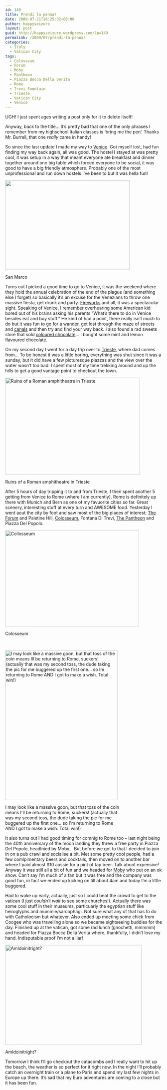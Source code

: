 ```yaml
---
id: 149
title: Prendi la penna!
date: 2009-07-21T16:25:32+00:00
author: happyseizure
layout: post
guid: http://happyseizure.wordpress.com/?p=149
permalink: /2009/07/prendi-la-penna/
categories:
  - Italy
  - Vatican City
tags:
  - Colosseum
  - Forum
  - Moby
  - Pantheon
  - Piazza Bocca Della Verita
  - Rome
  - Trevi Fountain
  - Trieste
  - Vatican City
  - Venice
---
```

UGH! I just spent ages writing a post only for it to delete itself!

Anyway, back to the title&#8230; It&#8217;s pretty bad that one of the only phrases I remember from my highschool Italian classes is &#8216;bring me the pen&#8217;. Thanks Mr. Burrell, that one _really_ came in handy!

So since the last update I made my way to [Venice](http://img.photobucket.com/albums/v236/mikezero/italia/IMG_1043.jpg). Got myself lost, had fun finding my way back again, all was good. The hostel I stayed at was pretty cool, it was setup in a way that meant everyone ate breakfast and dinner together around one big table which forced everyone to be social, it was good to have a big friendly atmosphere. Probably one of the most unprofessional and run down hostels I&#8217;ve been to but it was hella fun!

<div style="width: 409px" class="wp-caption aligncenter">
  <a href="http://img.photobucket.com/albums/v236/mikezero/italia/IMG_1046.jpg"><img title="San Marco" src="http://img.photobucket.com/albums/v236/mikezero/italia/IMG_1046.jpg" alt="" width="399" height="287" /></a>
  
  <p class="wp-caption-text">
    San Marco
  </p>
</div>

<p style="text-align:left;">
  Turns out I picked a good time to go to Venice, it was the weekend where they hold the annual celebration of the end of the plague (and something else I forget) so basically it&#8217;s an excuse for the Venezians to throw one massive fiesta, get drunk and party. <a href="http://img.photobucket.com/albums/v236/mikezero/italia/IMG_1075.jpg">Fireworks</a> and all, it was a spectacular sight. Speaking of Venice, I remember overhearing some American kid bored out of his brains asking his parents &#8220;What&#8217;s there to do in Venice besides eat and buy stuff.&#8221; He kind of had a point, there really isn&#8217;t much to do but it was fun to go for a wander, get lost through the maze of streets and <a href="http://img.photobucket.com/albums/v236/mikezero/italia/IMG_1047.jpg">canals</a> and then try and find your way back. I also found a rad sweets store that sold <a href="http://img.photobucket.com/albums/v236/mikezero/italia/IMG_1060.jpg">coloured chocolate</a>&#8230; I bought some mint and lemon flavoured chocolate.
</p>

On my second day I went for a day trip over to [Trieste](http://img.photobucket.com/albums/v236/mikezero/italia/IMG_1077.jpg), where dad comes from&#8230; To be honest it was a little boring, everything was shut since it was a sunday, but it did have a few picturesque piazzas and the view over the water wasn&#8217;t too bad. I spent most of my time trekking around and up the hills to get a good vantage point to checkout the town.

<div style="width: 442px" class="wp-caption aligncenter">
  <a href="http://img.photobucket.com/albums/v236/mikezero/italia/IMG_1084-1.jpg"><img class=" " title="Roman amphitheatre" src="http://img.photobucket.com/albums/v236/mikezero/italia/IMG_1084-1.jpg" alt="Ruins of a Roman amphitheatre in Trieste" width="432" height="311" /></a>
  
  <p class="wp-caption-text">
    Ruins of a Roman amphitheatre in Trieste
  </p>
</div>

After 5 hours of day tripping it to and from Trieste, I then spent another 5 getting from Venice to Rome (where I am currently). Rome is definitely up there with Munich and Bern as one of my favuorite cities so far. Great scenery, interesting stuff at every turn and AWESOME food. Yesterday I went aout the city by foot and saw most of the big places of interest; [The Forum](http://img.photobucket.com/albums/v236/mikezero/italia/IMG_1112.jpg) and Paletine Hill, [Colosseum](http://img.photobucket.com/albums/v236/mikezero/italia/IMG_1137.jpg), Fontana Di Trevi, [The Pantheon](http://img.photobucket.com/albums/v236/mikezero/italia/IMG_1149.jpg) and Piazza Del Popolo.

<div style="width: 439px" class="wp-caption aligncenter">
  <a href="http://img.photobucket.com/albums/v236/mikezero/italia/IMG_1129.jpg"><img class=" " title="Collosseum" src="http://img.photobucket.com/albums/v236/mikezero/italia/IMG_1129.jpg" alt="Collosseum" width="429" height="308" /></a>
  
  <p class="wp-caption-text">
    Colosseum
  </p>
</div>

 

<div style="width: 370px" class="wp-caption aligncenter">
  <a href="http://img.photobucket.com/albums/v236/mikezero/italia/IMG_1160.jpg"><img class=" " title="Fontana Di Trevi" src="http://img.photobucket.com/albums/v236/mikezero/italia/IMG_1160.jpg" alt="I may look like a massive goon, but that toss of the coin means Ill be returning to Rome, suckers! (actually that was my second toss, the dude taking the pic for me buggered up the first one... so Im returning to Rome AND I got to make a wish. Total win!)" width="360" height="480" /></a>
  
  <p class="wp-caption-text">
    I may look like a massive goon, but that toss of the coin means I'll be returning to Rome, suckers! (actually that was my second toss, the dude taking the pic for me buggered up the first one... so I'm returning to Rome AND I got to make a wish. Total win!)
  </p>
</div>

It also turns out I had good timing for comnig to Rome too &#8211; last night being the 40th anniversary of the moon landing they threw a free party in Piazza Del Popolo, headlnied by Moby&#8230; But before we got to that I decided to join in on a pub crawl and socialise a bit. Met some pretty cool people, had a few comlpimentary beers and cocktails, then moved on to another bar where I paid almost $10 aussie for a pint of tap beer. Talk abuot expensive! Anyway it was still all a bit of fun and we headed for [Moby](http://img.photobucket.com/albums/v236/mikezero/italia/IMG_1199.jpg) who put on an ok show. Can&#8217;t say I&#8217;m much of a fan but it was free and the company was good fun, in fact we ended up kicking on till about 4am and today I&#8217;m a little buggered.

Had to wake up early, actually, just so I could beat the crowd to get to the vatican (I just _couldn&#8217;t wait_ to see some churches!). Actually there was some cool stuff in their museums, particuarly the egyptian stuff like heiroglyphs and mummie/sarcophagi. Not sure what any of that has to do with Catholocism but whatever. Also ended up meeting some chick from Coogee who was travelling alone so we became sightseeing buddies for the day. Finished up at the vatican, got some rad lunch (gnochetti, mmmmm) and headed for Piazza Bocca Della Verita where, thankfully, I didn&#8217;t lose my hand. Indisputable proof I&#8217;m not a liar!

<div style="width: 448px" class="wp-caption aligncenter">
  <a href="http://img.photobucket.com/albums/v236/mikezero/italia/IMG_1229.jpg"><img class=" " title="Bocca Della Verita" src="http://img.photobucket.com/albums/v236/mikezero/italia/IMG_1229.jpg" alt="AmIdoinitright?" width="438" height="320" /></a>
  
  <p class="wp-caption-text">
    AmIdoinitright?
  </p>
</div>

Tomorrow I think I&#8217;ll go checkout the catacombs and I really want to hit up the beach, the weather is so perfect for it right now. In the night I&#8217;ll probably catch an overnight train or a plane to Paris and spend my last few nights in Europe up there. It&#8217;s sad that my Euro adventures are coming to a close but it has been fun.